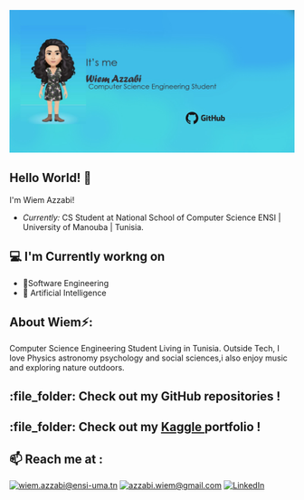 ![Wiem Banner Image](./banner.png)

<h2>Hello World! 👋</h2>
I'm Wiem Azzabi!

- <i>Currently:</i> CS Student at National School of Computer Science ENSI | University of Manouba | Tunisia.

<h2>💻 I'm Currently workng on</h2>

- 🔭Software Engineering
- 🔭 Artificial Intelligence

<h2> About Wiem⚡:</h2>

Computer Science Engineering Student Living in Tunisia. Outside Tech, I love Physics astronomy psychology and social sciences,i also enjoy music and exploring nature outdoors.
<h2> :file_folder: Check out my GitHub repositories ! </h2>
<h2> :file_folder: Check out my <a href="https://www.kaggle.com/wiemazzabi"> Kaggle </a> portfolio  ! </h2>
<h2>📫 Reach me at :</h2>

<a href="mailto:wiem.azzabi@ensi-uma.tn">![wiem.azzabi@ensi-uma.tn](https://img.shields.io/badge/Gmail-D14836?style=for-the-badge&logo=gmail&logoColor=white)</a>
<a href="mailto:azzabi.wiem@gmail.com">![azzabi.wiem@gmail.com](https://img.shields.io/badge/Gmail-D14836?style=for-the-badge&logo=gmail&logoColor=white)</a>
<a href="https://www.linkedin.com/in/wiem-azzabi">![LinkedIn](https://img.shields.io/badge/LinkedIn-0077B5?style=for-the-badge&logo=linkedin&logoColor=white)</a>
